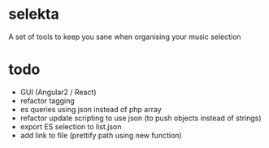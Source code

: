 # selekta
A set of tools to keep you sane when organising your music selection

# todo
- GUI (Angular2 / React)
- refactor tagging
- es queries using json instead of php array
- refactor update scripting to use json (to push objects instead of strings)
- export ES selection to list.json
- add link to file (prettify path using new function)
